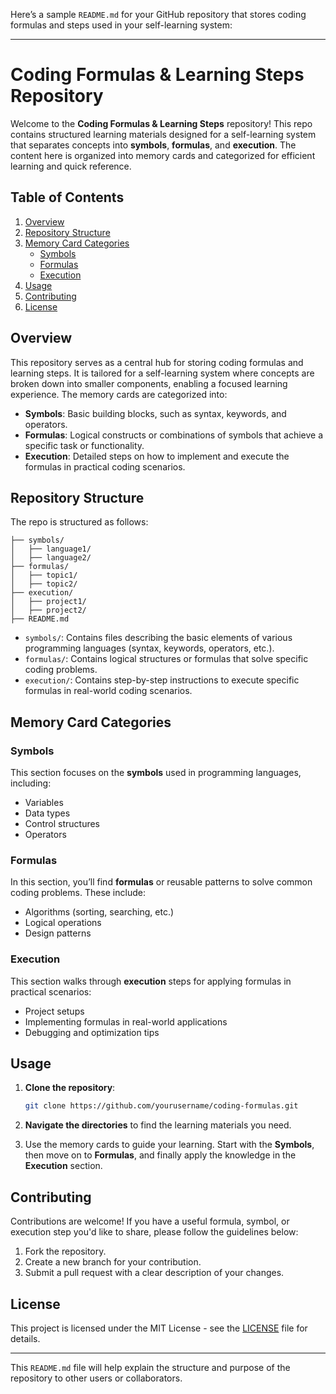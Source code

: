 Here’s a sample `README.md` for your GitHub repository that stores coding formulas and steps used in your self-learning system:

---

# Coding Formulas & Learning Steps Repository

Welcome to the **Coding Formulas & Learning Steps** repository! This repo contains structured learning materials designed for a self-learning system that separates concepts into **symbols**, **formulas**, and **execution**. The content here is organized into memory cards and categorized for efficient learning and quick reference.

## Table of Contents

1. [Overview](#overview)
2. [Repository Structure](#repository-structure)
3. [Memory Card Categories](#memory-card-categories)
   - [Symbols](#symbols)
   - [Formulas](#formulas)
   - [Execution](#execution)
4. [Usage](#usage)
5. [Contributing](#contributing)
6. [License](#license)

## Overview

This repository serves as a central hub for storing coding formulas and learning steps. It is tailored for a self-learning system where concepts are broken down into smaller components, enabling a focused learning experience. The memory cards are categorized into:

- **Symbols**: Basic building blocks, such as syntax, keywords, and operators.
- **Formulas**: Logical constructs or combinations of symbols that achieve a specific task or functionality.
- **Execution**: Detailed steps on how to implement and execute the formulas in practical coding scenarios.

## Repository Structure

The repo is structured as follows:

```plaintext
├── symbols/
│   ├── language1/
│   ├── language2/
├── formulas/
│   ├── topic1/
│   ├── topic2/
├── execution/
│   ├── project1/
│   ├── project2/
├── README.md
```

- `symbols/`: Contains files describing the basic elements of various programming languages (syntax, keywords, operators, etc.).
- `formulas/`: Contains logical structures or formulas that solve specific coding problems.
- `execution/`: Contains step-by-step instructions to execute specific formulas in real-world coding scenarios.

## Memory Card Categories

### Symbols

This section focuses on the **symbols** used in programming languages, including:

- Variables
- Data types
- Control structures
- Operators

### Formulas

In this section, you’ll find **formulas** or reusable patterns to solve common coding problems. These include:

- Algorithms (sorting, searching, etc.)
- Logical operations
- Design patterns

### Execution

This section walks through **execution** steps for applying formulas in practical scenarios:

- Project setups
- Implementing formulas in real-world applications
- Debugging and optimization tips

## Usage

1. **Clone the repository**:
   ```bash
   git clone https://github.com/yourusername/coding-formulas.git
   ```

2. **Navigate the directories** to find the learning materials you need.

3. Use the memory cards to guide your learning. Start with the **Symbols**, then move on to **Formulas**, and finally apply the knowledge in the **Execution** section.

## Contributing

Contributions are welcome! If you have a useful formula, symbol, or execution step you'd like to share, please follow the guidelines below:

1. Fork the repository.
2. Create a new branch for your contribution.
3. Submit a pull request with a clear description of your changes.

## License

This project is licensed under the MIT License - see the [LICENSE](LICENSE) file for details.

---

This `README.md` file will help explain the structure and purpose of the repository to other users or collaborators.
